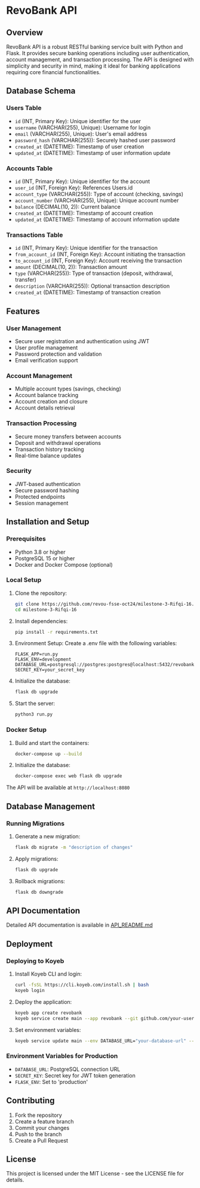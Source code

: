 # RevoBank API

## Overview
RevoBank API is a robust RESTful banking service built with Python and Flask. It provides secure banking operations including user authentication, account management, and transaction processing. The API is designed with simplicity and security in mind, making it ideal for banking applications requiring core financial functionalities.

## Database Schema

### Users Table
- `id` (INT, Primary Key): Unique identifier for the user
- `username` (VARCHAR(255), Unique): Username for login
- `email` (VARCHAR(255), Unique): User's email address
- `password_hash` (VARCHAR(255)): Securely hashed user password
- `created_at` (DATETIME): Timestamp of user creation
- `updated_at` (DATETIME): Timestamp of user information update

### Accounts Table
- `id` (INT, Primary Key): Unique identifier for the account
- `user_id` (INT, Foreign Key): References Users.id
- `account_type` (VARCHAR(255)): Type of account (checking, savings)
- `account_number` (VARCHAR(255), Unique): Unique account number
- `balance` (DECIMAL(10, 2)): Current balance
- `created_at` (DATETIME): Timestamp of account creation
- `updated_at` (DATETIME): Timestamp of account information update

### Transactions Table
- `id` (INT, Primary Key): Unique identifier for the transaction
- `from_account_id` (INT, Foreign Key): Account initiating the transaction
- `to_account_id` (INT, Foreign Key): Account receiving the transaction
- `amount` (DECIMAL(10, 2)): Transaction amount
- `type` (VARCHAR(255)): Type of transaction (deposit, withdrawal, transfer)
- `description` (VARCHAR(255)): Optional transaction description
- `created_at` (DATETIME): Timestamp of transaction creation

## Features

### User Management
- Secure user registration and authentication using JWT
- User profile management
- Password protection and validation
- Email verification support

### Account Management
- Multiple account types (savings, checking)
- Account balance tracking
- Account creation and closure
- Account details retrieval

### Transaction Processing
- Secure money transfers between accounts
- Deposit and withdrawal operations
- Transaction history tracking
- Real-time balance updates

### Security
- JWT-based authentication
- Secure password hashing
- Protected endpoints
- Session management

## Installation and Setup

### Prerequisites
- Python 3.8 or higher
- PostgreSQL 15 or higher
- Docker and Docker Compose (optional)

### Local Setup
1. Clone the repository:
   ```bash
   git clone https://github.com/revou-fsse-oct24/milestone-3-Rifqi-16.git
   cd milestone-3-Rifqi-16
   ```

2. Install dependencies:
   ```bash
   pip install -r requirements.txt
   ```

3. Environment Setup:
   Create a .env file with the following variables:
   ```
   FLASK_APP=run.py
   FLASK_ENV=development
   DATABASE_URL=postgresql://postgres:postgres@localhost:5432/revobank
   SECRET_KEY=your_secret_key
   ```

4. Initialize the database:
   ```bash
   flask db upgrade
   ```

5. Start the server:
   ```bash
   python3 run.py
   ```

### Docker Setup
1. Build and start the containers:
   ```bash
   docker-compose up --build
   ```

2. Initialize the database:
   ```bash
   docker-compose exec web flask db upgrade
   ```

The API will be available at `http://localhost:8080`

## Database Management

### Running Migrations
1. Generate a new migration:
   ```bash
   flask db migrate -m "description of changes"
   ```

2. Apply migrations:
   ```bash
   flask db upgrade
   ```

3. Rollback migrations:
   ```bash
   flask db downgrade
   ```

## API Documentation

Detailed API documentation is available in [API_README.md](API_README.md)

## Deployment

### Deploying to Koyeb

1. Install Koyeb CLI and login:
   ```bash
   curl -fsSL https://cli.koyeb.com/install.sh | bash
   koyeb login
   ```

2. Deploy the application:
   ```bash
   koyeb app create revobank
   koyeb service create main --app revobank --git github.com/your-username/revobank --git-branch main --port 8080
   ```

3. Set environment variables:
   ```bash
   koyeb service update main --env DATABASE_URL="your-database-url" --env SECRET_KEY="your-secret-key"
   ```

### Environment Variables for Production
- `DATABASE_URL`: PostgreSQL connection URL
- `SECRET_KEY`: Secret key for JWT token generation
- `FLASK_ENV`: Set to 'production'

## Contributing

1. Fork the repository
2. Create a feature branch
3. Commit your changes
4. Push to the branch
5. Create a Pull Request

## License

This project is licensed under the MIT License - see the LICENSE file for details.